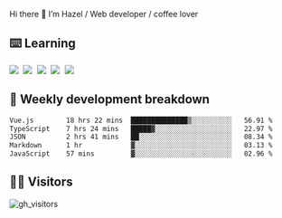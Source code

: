 
Hi there 👋 I’m Hazel / Web developer / coffee lover

## ⌨️ Learning

<samp>
 <a href="https://github.com/vuejs/core"><img src="https://api.iconify.design/logos:vue.svg" /></a>
  <a href="https://github.com/vuejs/core"><img src="https://api.iconify.design/logos:react.svg" /></a>
  <a href="https://github.com/vitejs/vite"><img src="https://api.iconify.design/logos:vitejs.svg" /></a>
  <a href="https://github.com/microsoft/TypeScript"><img src="https://api.iconify.design/logos:typescript-icon.svg" /></a> 
  <a href="https://github.com/unocss/unocss"><img src="https://api.iconify.design/logos:unocss.svg" /></a>
  

</samp>


## 🦀 Weekly development breakdown

<!--START_SECTION:waka-->

```txt
Vue.js        18 hrs 22 mins  ██████████████▒░░░░░░░░░░   56.91 %
TypeScript    7 hrs 24 mins   █████▓░░░░░░░░░░░░░░░░░░░   22.97 %
JSON          2 hrs 41 mins   ██░░░░░░░░░░░░░░░░░░░░░░░   08.34 %
Markdown      1 hr            ▓░░░░░░░░░░░░░░░░░░░░░░░░   03.13 %
JavaScript    57 mins         ▓░░░░░░░░░░░░░░░░░░░░░░░░   02.96 %
```

<!--END_SECTION:waka-->
## 👬🏻 Visitors

![gh_visitors](https://profile-counter.glitch.me/Hazel-Lin/count.svg)

